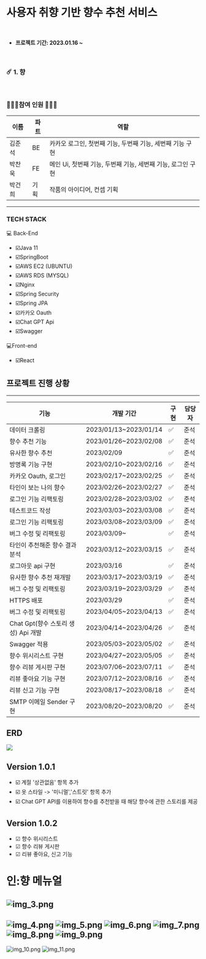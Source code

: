 # 사용자 취향 기반 향수 추천 서비스


<br />

* <b> 프로젝트 기간: 2023.01.16 ~  </b>

<br />

### ☄️ 1. 향

<br />

### 🧑🏻‍💻참여 인원 👩🏻‍💻
| 이름  | 파트  | 역할                                    |
|-----|-----|---------------------------------------|
| 김준석 | BE  | 카카오 로그인, 첫번째 기능, 두번째 기능, 세번째 기능 구현    |
| 박찬욱 | FE  | 메인 Ui, 첫번째 기능, 두번째 기능, 세번째 기능, 로그인 구현 |
| 박건희 | 기획  | 작품의 아이디어, 컨셉 기획                       |

 ---




### TECH STACK
‍💻 Back-End
- ☑️Java 11
- ☑️SpringBoot
- ☑️AWS EC2 (UBUNTU)
- ☑️AWS RDS (MYSQL)
- ☑️Nginx
- ☑️Spring Security
- ☑️Spring JPA
- ☑️카카오 Oauth
- ☑️Chat GPT Api
- ☑️Swagger

‍💻Front-end
- ☑️React

## 프로젝트 진행 상황 

-------------------
| 기능                         | 개발 기간                 |   구현     | 담당자
|----------------------------|-----------------------| ---- | ---- | 
| 데이터 크롤링                    | 2023/01/13~2023/01/14 |  ✅ | 준석
| 향수 추천 기능                   | 2023/01/26~2023/02/08 |  ✅ | 준석
| 유사한 향수 추천                  | 2023/02/09            |  ✅ | 준석
| 방명록 기능 구현                  | 2023/02/10~2023/02/16 |  ✅ | 준석
| 카카오 Oauth, 로그인             | 2023/02/17~2023/02/25 |  ✅ | 준석
| 타인이 보는 나의 향수               | 2023/02/26~2023/02/27 |  ✅ | 준석
| 로그인 기능 리팩토링                | 2023/02/28~2023/03/02 |  ✅ | 준석
| 테스트코드 작성                   | 2023/03/03~2023/03/08 |  ✅ | 준석
| 로그인 기능 리팩토링                | 2023/03/08~2023/03/09 |  ✅ | 준석
| 버그 수정 및 리팩토링               | 2023/03/09~           |  ✅ | 준석
| 타인이 추천해준 향수 결과 분석          | 2023/03/12~2023/03/15 |  ✅ | 준석
| 로그아웃 api 구현                | 2023/03/16            |  ✅ | 준석
| 유사한 향수 추천 재개발              | 2023/03/17~2023/03/19 |  ✅ | 준석
| 버그 수정 및 리팩토링               | 2023/03/19~2023/03/29 |  ✅ | 준석
| HTTPS 배포                   | 2023/03/29            |  ✅ | 준석
| 버그 수정 및 리팩토링               | 2023/04/05~2023/04/13 |  ✅ | 준석
| Chat Gpt(향수 스토리 생성) Api 개발 | 2023/04/14~2023/04/26 |  ✅ | 준석
| Swagger 적용                 | 2023/05/03~2023/05/02 |  ✅ | 준석
| 향수 위시리스트 구현                | 2023/04/27~2023/05/05 |  ✅ | 준석
| 향수 리뷰 게시판 구현               | 2023/07/06~2023/07/11 |  ✅ | 준석
| 리뷰 좋아요 기능 구현               | 2023/07/12~2023/08/16 |  ✅ | 준석
| 리뷰 신고 기능 구현                | 2023/08/17~2023/08/18 |  ✅ | 준석
| SMTP 이메일 Sender 구현         | 2023/08/20~2023/08/20 |  ✅ | 준석


## ERD
![](ERD.png)
## Version 1.0.1
- ☑️ 계절 '상관없음' 항목 추가
- ☑️ 옷 스타일 -> '미니멀','스트릿' 항목 추가
- ☑️ Chat GPT API를 이용하여 향수를 추천받을 때 해당 향수에 관한 스토리를 제공

## Version 1.0.2
- ☑ 향수 위시리스트 
- ☑ 향수 리뷰 게시판
- ☑ 리뷰 좋아요, 신고 기능


# 인:향 메뉴얼
![img_3.png](img_3.png)
----
![img_4.png](img_4.png)
![img_5.png](img_5.png)
![img_6.png](img_6.png)
![img_7.png](img_7.png)
![img_8.png](img_8.png)
![img_9.png](img_9.png)
----
![img_10.png](img_10.png)
![img_11.png](img_11.png)